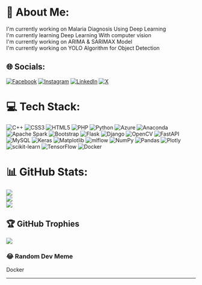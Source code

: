 # 💫 About Me:
I'm currently working on Malaria Diagnosis Using Deep Learning<br>I'm currently learning Deep Learning With computer vision<br>I'm currently working on ARIMA & SARIMAX Model<br>I'm currently working on YOLO Algorithm for Object Detection


## 🌐 Socials:
[![Facebook](https://img.shields.io/badge/Facebook-%231877F2.svg?logo=Facebook&logoColor=white)](https://facebook.com/alihassanml) [![Instagram](https://img.shields.io/badge/Instagram-%23E4405F.svg?logo=Instagram&logoColor=white)](https://instagram.com/alihassanml) [![LinkedIn](https://img.shields.io/badge/LinkedIn-%230077B5.svg?logo=linkedin&logoColor=white)](https://linkedin.com/in/alihassanml) [![X](https://img.shields.io/badge/X-black.svg?logo=X&logoColor=white)](https://x.com/alihassanml) 

# 💻 Tech Stack:
![C++](https://img.shields.io/badge/c++-%2300599C.svg?style=for-the-badge&logo=c%2B%2B&logoColor=white) ![CSS3](https://img.shields.io/badge/css3-%231572B6.svg?style=for-the-badge&logo=css3&logoColor=white) ![HTML5](https://img.shields.io/badge/html5-%23E34F26.svg?style=for-the-badge&logo=html5&logoColor=white) ![PHP](https://img.shields.io/badge/php-%23777BB4.svg?style=for-the-badge&logo=php&logoColor=white) ![Python](https://img.shields.io/badge/python-3670A0?style=for-the-badge&logo=python&logoColor=ffdd54) ![Azure](https://img.shields.io/badge/azure-%230072C6.svg?style=for-the-badge&logo=microsoftazure&logoColor=white) ![Anaconda](https://img.shields.io/badge/Anaconda-%2344A833.svg?style=for-the-badge&logo=anaconda&logoColor=white) ![Apache Spark](https://img.shields.io/badge/Apache%20Spark-FDEE21?style=for-the-badge&logo=apachespark&logoColor=black) ![Bootstrap](https://img.shields.io/badge/bootstrap-%238511FA.svg?style=for-the-badge&logo=bootstrap&logoColor=white) ![Flask](https://img.shields.io/badge/flask-%23000.svg?style=for-the-badge&logo=flask&logoColor=white) ![Django](https://img.shields.io/badge/django-%23092E20.svg?style=for-the-badge&logo=django&logoColor=white) ![OpenCV](https://img.shields.io/badge/opencv-%23white.svg?style=for-the-badge&logo=opencv&logoColor=white) ![FastAPI](https://img.shields.io/badge/FastAPI-005571?style=for-the-badge&logo=fastapi) ![MySQL](https://img.shields.io/badge/mysql-%2300000f.svg?style=for-the-badge&logo=mysql&logoColor=white) ![Keras](https://img.shields.io/badge/Keras-%23D00000.svg?style=for-the-badge&logo=Keras&logoColor=white) ![Matplotlib](https://img.shields.io/badge/Matplotlib-%23ffffff.svg?style=for-the-badge&logo=Matplotlib&logoColor=black) ![mlflow](https://img.shields.io/badge/mlflow-%23d9ead3.svg?style=for-the-badge&logo=numpy&logoColor=blue) ![NumPy](https://img.shields.io/badge/numpy-%23013243.svg?style=for-the-badge&logo=numpy&logoColor=white) ![Pandas](https://img.shields.io/badge/pandas-%23150458.svg?style=for-the-badge&logo=pandas&logoColor=white) ![Plotly](https://img.shields.io/badge/Plotly-%233F4F75.svg?style=for-the-badge&logo=plotly&logoColor=white) ![scikit-learn](https://img.shields.io/badge/scikit--learn-%23F7931E.svg?style=for-the-badge&logo=scikit-learn&logoColor=white) ![TensorFlow](https://img.shields.io/badge/TensorFlow-%23FF6F00.svg?style=for-the-badge&logo=TensorFlow&logoColor=white) ![Docker](https://img.shields.io/badge/docker-%230db7ed.svg?style=for-the-badge&logo=docker&logoColor=white)
# 📊 GitHub Stats:
![](https://github-readme-stats.vercel.app/api?username=alihassanml&theme=monokai&hide_border=true&include_all_commits=true&count_private=false)<br/>
![](https://github-readme-streak-stats.herokuapp.com/?user=alihassanml&theme=monokai&hide_border=true)<br/>
![](https://github-readme-stats.vercel.app/api/top-langs/?username=alihassanml&theme=monokai&hide_border=true&include_all_commits=true&count_private=false&layout=compact)




## 🏆 GitHub Trophies
![](https://github-profile-trophy.vercel.app/?username=alihassanml&theme=radical&no-frame=false&no-bg=true&margin-w=4)

### 😂 Random Dev Meme
Docker

---

